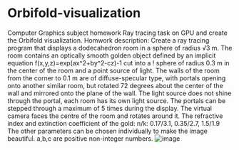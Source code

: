 # Orbifold-visualization
Computer Graphics subject homework
Ray tracing task on GPU and create the Orbifold visualization.
Homwork description:
Create a ray tracing program that displays a dodecahedron room in a sphere of radius √3 m. The room contains an optically smooth golden object defined by an implicit equation f(x,y,z)=exp(ax^2+by^2-cz)-1 cut into a !
sphere of radius 0.3 m in the center of the room and a point source of light. The walls of the room from the corner to 0.1 m are of diffuse-specular type, with portals opening onto another similar room, but rotated 72 degrees about the center of the wall and mirrored onto the plane of the wall. The light source does not shine through the portal, each room has its own light source. The portals can be stepped through a maximum of 5 times during the display. The virtual camera faces the centre of the room and rotates around it. The refractive index and extinction coefficient of the gold: n/k: 0.17/3.1, 0.35/2.7, 1.5/1.9 The other parameters can be chosen individually to make the image beautiful. a,b,c are positive non-integer numbers.
![image](https://github.com/Haragos99/Orbifold-visualization/assets/78745055/ec001f62-7adc-45ff-9bdb-06a2f570ca52)

